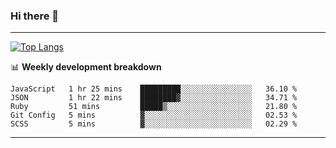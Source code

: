 ### Hi there 👋

-------
[![Top Langs](https://github-readme-stats.vercel.app/api/top-langs/?username=ashish-r)](https://github.com/anuraghazra/github-readme-stats)

📊 **Weekly development breakdown**
<!--START_SECTION:waka-->
```text
JavaScript   1 hr 25 mins    █████████░░░░░░░░░░░░░░░░   36.10 % 
JSON         1 hr 22 mins    ████████▓░░░░░░░░░░░░░░░░   34.71 % 
Ruby         51 mins         █████▒░░░░░░░░░░░░░░░░░░░   21.80 % 
Git Config   5 mins          ▓░░░░░░░░░░░░░░░░░░░░░░░░   02.53 % 
SCSS         5 mins          ▓░░░░░░░░░░░░░░░░░░░░░░░░   02.29 % 
```
<!--END_SECTION:waka-->
-------

<!--
**ashish-r/ashish-r** is a ✨ _special_ ✨ repository because its `README.md` (this file) appears on your GitHub profile.

Here are some ideas to get you started:

- 🔭 I’m currently working on ...
- 🌱 I’m currently learning ...
- 👯 I’m looking to collaborate on ...
- 🤔 I’m looking for help with ...
- 💬 Ask me about ...
- 📫 How to reach me: ...
- 😄 Pronouns: ...
- ⚡ Fun fact: ...
-->
